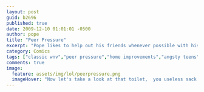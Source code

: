 ```yaml
---
layout: post
guid: b2696
published: true
date: 2009-12-10 01:01:01 -0500
author: pope
title: "Peer Pressure"
excerpt: "Pope likes to help out his friends whenever possible with his extensive knowledge of engineering and general home improvements and fixes. Today we see him in action, solving problems with the dignity and grace everyone expects from him."
category: Comics
tags: ["classic wnv","peer pressure","home improvements","angsty teens","puns","you fucking queer","things that were big in the 60s"]
comments: true 
image:
  feature: assets/img/lol/peerpressure.png
  imageHover: "Now let's take a look at that toilet,  you useless sack of shit."
---
```


